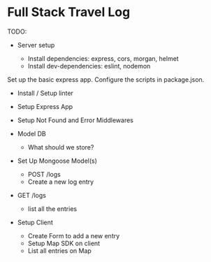 # Full Stack Travel Log

TODO:

- Server setup

  - Install dependencies: express, cors, morgan, helmet
  - Install dev-dependencies: eslint, nodemon

Set up the basic express app. Configure the scripts in package.json.

- Install / Setup linter
- Setup Express App
- Setup Not Found and Error Middlewares

- Model DB

  - What should we store?

- Set Up Mongoose Model(s)

  - POST /logs
  - Create a new log entry

- GET /logs

  - list all the entries

- Setup Client
  - Create Form to add a new entry
  - Setup Map SDK on client
  - List all entries on Map
